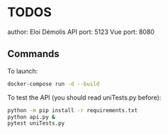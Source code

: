 # TODOS
author: Eloi Démolis
API port: 5123
Vue port: 8080

## Commands
To launch:
```sh
docker-compose run -d --build
```

To test the API (you should read uniTests.py before):
```sh
python -m pip install -r requirements.txt
python api.py &
pytest uniTests.py
```
